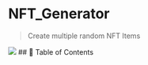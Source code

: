 # NFT_Generator
> Create multiple random NFT Items
<img src ="https://github.com/mehdi6669/NFT_Generator/blob/main/poster.jpg"/>
## 🚩 Table of Contents

